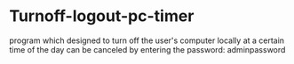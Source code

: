 # Turnoff-logout-pc-timer
program which designed to turn off the user's computer locally at a certain time of the day can be canceled by entering the password: adminpassword
